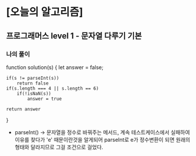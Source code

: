 # [오늘의 알고리즘]

## 프로그래머스 level 1 - 문자열 다루기 기본

### 나의 풀이

  
function solution(s) {
    let answer = false;
    
    if(s != parseInt(s))
        return false
    if(s.length === 4 || s.length == 6)
        if(!isNaN(s)) 
            answer = true
    
    return answer
}


* parseInt() 
 -> 문자열을 정수로 바꿔주는 메서드, 계속 테스트케이스에서 실패하여 이유를 찾다가 'e' 때문이란것을 알게되어 parseInt로 e가 정수변환이 되면 원래의 형태와 달라지므로 그걸 조건으로 걸었다.

